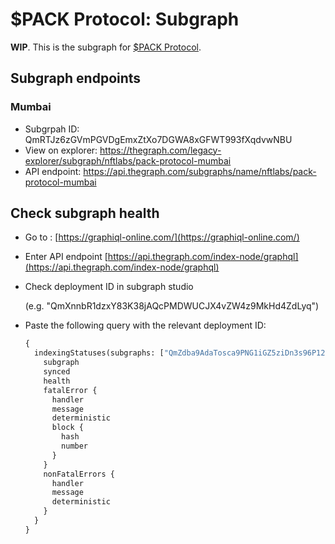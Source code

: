 # $PACK Protocol: Subgraph

**WIP**. This is the subgraph for [$PACK Protocol](https://github.com/nftlabs/pack-protocol). 

## Subgraph endpoints

### Mumbai
- Subgrpah ID: QmRTJz6zGVmPGVDgEmxZtXo7DGWA8xGFWT993fXqdvwNBU
- View on explorer: https://thegraph.com/legacy-explorer/subgraph/nftlabs/pack-protocol-mumbai
- API endpoint: https://api.thegraph.com/subgraphs/name/nftlabs/pack-protocol-mumbai

## Check subgraph health

- Go to : [https://graphiql-online.com/](https://graphiql-online.com/)
- Enter API endpoint [https://api.thegraph.com/index-node/graphql](https://api.thegraph.com/index-node/graphql)
- Check deployment ID in subgraph studio

    (e.g. "QmXnnbR1dzxY83K38jAQcPMDWUCJX4vZW4z9MkHd4ZdLyq")

- Paste the following query with the relevant deployment ID:

    ```graphql
    {
      indexingStatuses(subgraphs: ["QmZdba9AdaTosca9PNG1iGZ5ziDn3s96P12Q6fk7UThzwf"]) {
        subgraph
        synced
        health
        fatalError {
          handler
          message
          deterministic
          block {
            hash
            number
          }
        }
        nonFatalErrors {
          handler
          message
          deterministic
        }
      }
    }
    ```
